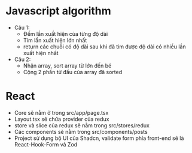 # Javascript algorithm
- Câu 1:
  + Đếm lần xuất hiện của từng độ dài
  + Tìm lần xuất hiện lớn nhất
  + return các chuỗi có độ dài sau khi đã tìm được độ dài có nhiều lần xuất hiện nhất
- Câu 2:
  + Nhận array, sort array từ lớn đến bé
  + Cộng 2 phần tử đầu của array đã sorted

# React
- Core sẽ nằm ở trong src/app/page.tsx
- Layout.tsx sẽ chứa provider của redux
- store và slice của redux sẽ nằm trong src/stores/redux
- Các components sẽ nằm trong src/components/posts
- Project sử dụng bộ UI của Shadcn, validate form phía front-end sẽ là React-Hook-Form và Zod
